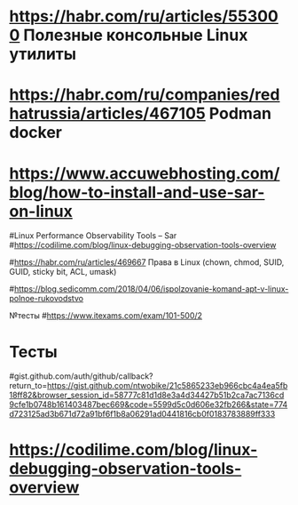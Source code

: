 # https://habr.com/ru/articles/553000   Полезные консольные Linux утилиты
# https://habr.com/ru/companies/redhatrussia/articles/467105  Podman docker

# https://www.accuwebhosting.com/blog/how-to-install-and-use-sar-on-linux

#Linux Performance Observability Tools – Sar
#https://codilime.com/blog/linux-debugging-observation-tools-overview

#https://habr.com/ru/articles/469667  Права в Linux (chown, chmod, SUID, GUID, sticky bit, ACL, umask)

#https://blog.sedicomm.com/2018/04/06/ispolzovanie-komand-apt-v-linux-polnoe-rukovodstvo 



№тесты
#https://www.itexams.com/exam/101-500/2  


# Тесты
#gist.github.com/auth/github/callback?return_to=https://gist.github.com/ntwobike/21c5865233eb966cbc4a4ea5fb18ff82&browser_session_id=58777c81d1d8e3a4d34427b51b2ca7ac7136cd9cfe1b0748b161403487bec669&code=5599d5c0d606e32fb266&state=774d723125ad3b671d72a91bf6f1b8a06291ad0441816cb0f0183783889ff333



#  https://codilime.com/blog/linux-debugging-observation-tools-overview
